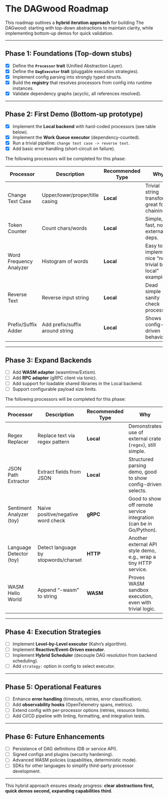 # The DAGwood Roadmap

This roadmap outlines a **hybrid iteration approach** for building The DAGwood: starting with top-down abstractions to maintain clarity, while implementing bottom-up demos for quick validation.

---

## Phase 1: Foundations (Top-down stubs)

* [X] Define the **`Processor` trait** (Unified Abstraction Layer).
* [X] Define the **`DagExecutor` trait** (pluggable execution strategies).
* [X] Implement config parsing into strongly typed structs.
* [X] Build the **registry** that resolves processors from config into runtime instances.
* [X] Validate dependency graphs (acyclic, all references resolved).

---

## Phase 2: First Demo (Bottom-up prototype)

* [X] Implement the **Local backend** with hard-coded processors (see table below).
* [X] Implement the **Work Queue executor** (dependency-counted).
* [X] Run a trivial pipeline: `change text case -> reverse text`.
* [X] Add basic error handling (short-circuit on failure).

The following processors will be completed for this phase:

| Processor                | Description                          | Recommended Type | Why                                                                |
| ------------------------ | ------------------------------------ | ---------------- | ------------------------------------------------------------------ |
| Change Text Case         | Upper/lower/proper/title casing      | **Local**        | Trivial string transform, great for chaining.                      |
| Token Counter            | Count chars/words                    | **Local**        | Simple, fast, no external deps.                                    |
| Word Frequency Analyzer  | Histogram of words                   | **Local**        | Easy to implement, nice “non-trivial but local” example.           |
| Reverse Text             | Reverse input string                 | **Local**        | Dead simple sanity check processor.                                |
| Prefix/Suffix Adder      | Add prefix/suffix around string      | **Local**        | Shows off config-driven behavior.                                  |


---

## Phase 3: Expand Backends

* [ ] Add **WASM adapter** (wasmtime/Extism).
* [ ] Add **RPC adapter** (gRPC client via tonic).
* [ ] Add support for loadable shared libraries in the Local backend.
* [ ] Support configurable payload size limits.

The following processors will be completed for this phase:

| Processor                | Description                          | Recommended Type | Why                                                                |
| ------------------------ | ------------------------------------ | ---------------- | ------------------------------------------------------------------ |
| Regex Replacer           | Replace text via regex pattern       | **Local**        | Demonstrates use of external crate (`regex`), still simple.        |
| JSON Path Extractor      | Extract fields from JSON             | **Local**        | Structured parsing demo, good to show config-driven selects.       |
| Sentiment Analyzer (toy) | Naive positive/negative word check   | **gRPC**         | Good to show off remote service integration (can be in Go/Python). |
| Language Detector (toy)  | Detect language by stopwords/charset | **HTTP**         | Another external API style demo, e.g., wrap a tiny HTTP service.   |
| WASM Hello World         | Append “-wasm” to string             | **WASM**         | Proves WASM sandbox execution, even with trivial logic.            |

---

## Phase 4: Execution Strategies

* [ ] Implement **Level-by-Level executor** (Kahn’s algorithm).
* [ ] Implement **Reactive/Event-Driven executor**.
* [ ] Implement **Hybrid Scheduler** (decouple DAG resolution from backend scheduling).
* [ ] Add `strategy:` option in config to select executor.

---

## Phase 5: Operational Features

* [ ] Enhance **error handling** (timeouts, retries, error classification).
* [ ] Add **observability hooks** (OpenTelemetry spans, metrics).
* [ ] Extend config with per-processor options (retries, resource limits).
* [ ] Add CI/CD pipeline with linting, formatting, and integration tests.

---

## Phase 6: Future Enhancements

* [ ] Persistence of DAG definitions (DB or service API).
* [ ] Signed configs and plugins (security hardening).
* [ ] Advanced WASM policies (capabilities, deterministic mode).
* [ ] SDKs for other languages to simplify third-party processor development.

---

This hybrid approach ensures steady progress: **clear abstractions first, quick demos second, expanding capabilities third**.
